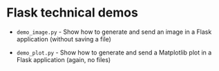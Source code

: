 # Flask technical demos

* `demo_image.py` - Show how to generate and send an image
  in a Flask application (without saving a file)

* `demo_plot.py` - Show how to generate and send a Matplotlib
  plot in a Flask application (again, no files)